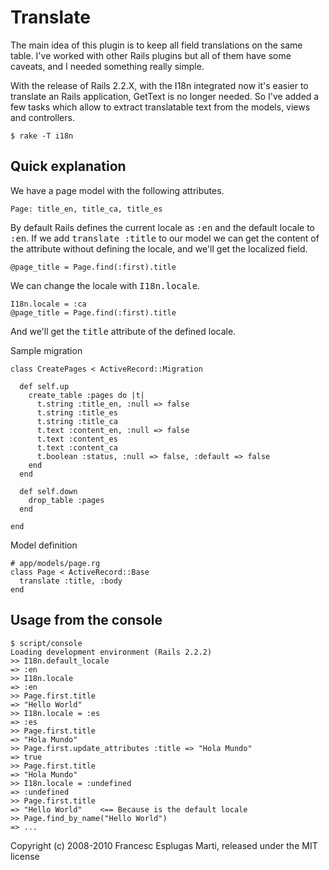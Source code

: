 # Translate

The main idea of this plugin is to keep all field translations on the 
same table. I've worked with other Rails plugins but all of them have 
some caveats, and I needed something really simple.

With the release of Rails 2.2.X, with the I18n integrated now it's 
easier to translate an Rails application, GetText is no longer needed. 
So I've added a few tasks which allow to extract translatable text 
from the models, views and controllers.

    $ rake -T i18n

## Quick explanation

We have a page model with the following attributes.

    Page: title_en, title_ca, title_es

By default Rails defines the current locale as <tt>:en</tt> and the default 
locale to <tt>:en</tt>. If we add <tt>translate :title</tt> to our model we can get 
the content of the attribute without defining the locale, and we'll 
get the localized field.

    @page_title = Page.find(:first).title

We can change the locale with <tt>I18n.locale</tt>.

    I18n.locale = :ca
    @page_title = Page.find(:first).title

And we'll get the <tt>title</tt> attribute of the defined locale.

Sample migration

    class CreatePages < ActiveRecord::Migration

      def self.up
        create_table :pages do |t|
          t.string :title_en, :null => false
          t.string :title_es
          t.string :title_ca
          t.text :content_en, :null => false
          t.text :content_es
          t.text :content_ca
          t.boolean :status, :null => false, :default => false
        end
      end

      def self.down
        drop_table :pages
      end

    end

Model definition

    # app/models/page.rg
    class Page < ActiveRecord::Base
      translate :title, :body
    end

## Usage from the console

    $ script/console
    Loading development environment (Rails 2.2.2)
    >> I18n.default_locale
    => :en
    >> I18n.locale
    => :en
    >> Page.first.title
    => "Hello World"
    >> I18n.locale = :es
    => :es
    >> Page.first.title
    => "Hola Mundo"
    >> Page.first.update_attributes :title => "Hola Mundo"
    => true
    >> Page.first.title
    => "Hola Mundo"
    >> I18n.locale = :undefined
    => :undefined
    >> Page.first.title
    => "Hello World"    <== Because is the default locale
    >> Page.find_by_name("Hello World")
    => ...

Copyright (c) 2008-2010 Francesc Esplugas Marti, released under the MIT license
